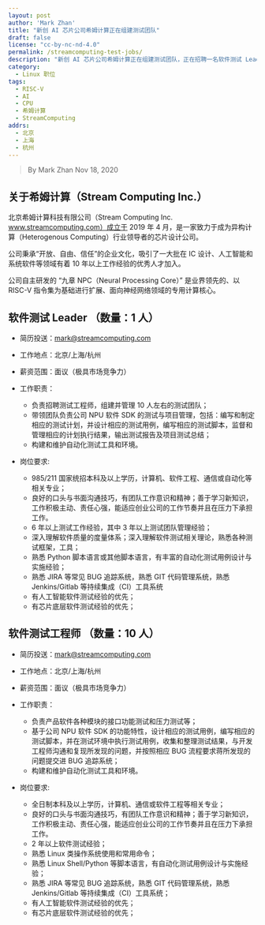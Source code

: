 ```yaml
---
layout: post
author: 'Mark Zhan'
title: "新创 AI 芯片公司希姆计算正在组建测试团队"
draft: false
license: "cc-by-nc-nd-4.0"
permalink: /streamcomputing-test-jobs/
description: "新创 AI 芯片公司希姆计算正在组建测试团队，正在招聘一名软件测试 Leader 和 10 名软件测试工程师。"
category:
  - Linux 职位
tags:
  - RISC-V
  - AI
  - CPU
  - 希姆计算
  - StreamComputing
addrs:
  - 北京
  - 上海
  - 杭州
---
```


> By Mark Zhan
> Nov 18, 2020

## 关于希姆计算（Stream Computing Inc.）

北京希姆计算科技有限公司（Stream Computing Inc. www.streamcomputing.com）成立于 2019 年 4 月，是一家致力于成为异构计算（Heterogenous Computing）行业领导者的芯片设计公司。

公司秉承“开放、自由、信任”的企业文化，吸引了一大批在 IC 设计、人工智能和系统软件等领域有着 10 年以上工作经验的优秀人才加入。

公司自主研发的 “九章 NPC（Neural Processing Core）” 是业界领先的、以 RISC-V 指令集为基础进行扩展、面向神经网络领域的专用计算核心。

## 软件测试 Leader （数量：1 人）

* 简历投送：mark@streamcomputing.com
* 工作地点：北京/上海/杭州
* 薪资范围：面议（极具市场竞争力）

* 工作职责：
    * 负责招聘测试工程师，组建并管理 10 人左右的测试团队；
    * 带领团队负责公司 NPU 软件 SDK 的测试与项目管理，包括：编写和制定相应的测试计划，并设计相应的测试用例，编写相应的测试脚本，监督和管理相应的计划执行结果，输出测试报告及项目测试总结；
    * 构建和维护自动化测试工具和环境。

* 岗位要求:
    * 985/211 国家统招本科及以上学历，计算机、软件工程、通信或自动化等相关专业；
    * 良好的口头与书面沟通技巧，有团队工作意识和精神；善于学习新知识，工作积极主动、责任心强，能适应创业公司的工作节奏并且在压力下承担工作。
    * 6 年以上测试工作经验，其中 3 年以上测试团队管理经验；
    * 深入理解软件质量的度量体系；深入理解软件测试相关理论，熟悉各种测试框架，工具；
    * 熟悉 Python 脚本语言或其他脚本语言，有丰富的自动化测试用例设计与实施经验；
    * 熟悉 JIRA 等常见 BUG 追踪系统，熟悉 GIT 代码管理系统，熟悉 Jenkins/Gitlab 等持续集成（CI）工具系统
    * 有人工智能软件测试经验的优先；
    * 有芯片底层软件测试经验的优先；

## 软件测试工程师 （数量：10 人）

* 简历投送：mark@streamcomputing.com
* 工作地点：北京/上海/杭州
* 薪资范围：面议（极具市场竞争力）

* 工作职责：
    * 负责产品软件各种模块的接口功能测试和压力测试等；
    * 基于公司 NPU 软件 SDK 的功能特性，设计相应的测试用例，编写相应的测试脚本，并在测试环境中执行测试用例，收集和整理测试结果，与开发工程师沟通和复现所发现的问题，并按照相应 BUG 流程要求蒋所发现的问题提交进 BUG 追踪系统；
    * 构建和维护自动化测试工具和环境。

* 岗位要求:
    * 全日制本科及以上学历，计算机、通信或软件工程等相关专业；
    * 良好的口头与书面沟通技巧，有团队工作意识和精神；善于学习新知识，工作积极主动、责任心强，能适应创业公司的工作节奏并且在压力下承担工作。
    * 2 年以上软件测试经验；
    * 熟悉 Linux 类操作系统使用和常用命令；
    * 熟悉 Linux Shell/Python 等脚本语言，有自动化测试用例设计与实施经验；
    * 熟悉 JIRA 等常见 BUG 追踪系统，熟悉 GIT 代码管理系统，熟悉 Jenkins/Gitlab 等持续集成（CI）工具系统；
    * 有人工智能软件测试经验的优先；
    * 有芯片底层软件测试经验的优先；
